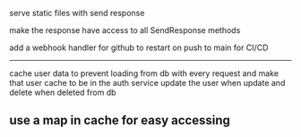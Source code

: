 serve static files with send response

make the response have access to all SendResponse methods

add a webhook handler for github to restart on push to main for CI/CD


----------------------
cache user data to prevent loading from db with every request 
and make that user cache to be in the auth service 
update the user when update
and delete when deleted from db

use a map in cache for easy accessing
----------------------
